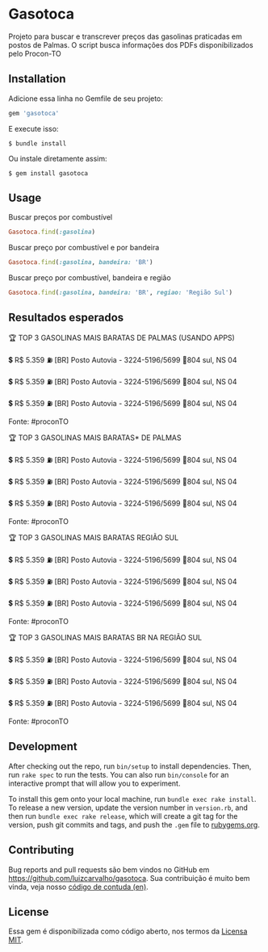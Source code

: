 # Gasotoca

Projeto para buscar e transcrever preços das gasolinas praticadas em postos de Palmas.
O script busca informações dos PDFs disponibilizados pelo Procon-TO

## Installation

Adicione essa linha no Gemfile de seu projeto:

```ruby
gem 'gasotoca'
```

E execute isso:

    $ bundle install

Ou instale diretamente assim:

    $ gem install gasotoca

## Usage

Buscar preços por combustível

```ruby
Gasotoca.find(:gasolina)
```

Buscar preço por combustível e por bandeira

```ruby
Gasotoca.find(:gasolina, bandeira: 'BR')
```

Buscar preço por combustível, bandeira e região

```ruby
Gasotoca.find(:gasolina, bandeira: 'BR', regiao: 'Região Sul')
```

## Resultados esperados


🏆 TOP 3 GASOLINAS MAIS BARATAS DE PALMAS (USANDO APPS)

💲 R$ 5.359
⛽ [BR] Posto Autovia - 3224-5196/5699
📍804 sul, NS 04

💲 R$ 5.359
⛽ [BR] Posto Autovia - 3224-5196/5699
📍804 sul, NS 04

💲 R$ 5.359
⛽ [BR] Posto Autovia - 3224-5196/5699
📍804 sul, NS 04

Fonte: #proconTO


🏆 TOP 3 GASOLINAS MAIS BARATAS* DE PALMAS

💲 R$ 5.359
⛽ [BR] Posto Autovia - 3224-5196/5699
📍804 sul, NS 04

💲 R$ 5.359
⛽ [BR] Posto Autovia - 3224-5196/5699
📍804 sul, NS 04

💲 R$ 5.359
⛽ [BR] Posto Autovia - 3224-5196/5699
📍804 sul, NS 04

Fonte: #proconTO



🏆 TOP 3 GASOLINAS MAIS BARATAS REGIÃO SUL

💲 R$ 5.359
⛽ [BR] Posto Autovia - 3224-5196/5699
📍804 sul, NS 04

💲 R$ 5.359
⛽ [BR] Posto Autovia - 3224-5196/5699
📍804 sul, NS 04

💲 R$ 5.359
⛽ [BR] Posto Autovia - 3224-5196/5699
📍804 sul, NS 04

Fonte: #proconTO




🏆 TOP 3 GASOLINAS MAIS BARATAS BR NA REGIÃO SUL

💲 R$ 5.359
⛽ [BR] Posto Autovia - 3224-5196/5699
📍804 sul, NS 04

💲 R$ 5.359
⛽ [BR] Posto Autovia - 3224-5196/5699
📍804 sul, NS 04

💲 R$ 5.359
⛽ [BR] Posto Autovia - 3224-5196/5699
📍804 sul, NS 04

Fonte: #proconTO



## Development

After checking out the repo, run `bin/setup` to install dependencies. Then, run `rake spec` to run the tests. You can also run `bin/console` for an interactive prompt that will allow you to experiment.

To install this gem onto your local machine, run `bundle exec rake install`. To release a new version, update the version number in `version.rb`, and then run `bundle exec rake release`, which will create a git tag for the version, push git commits and tags, and push the `.gem` file to [rubygems.org](https://rubygems.org).

## Contributing

Bug reports and pull requests são bem vindos no GitHub em https://github.com/luizcarvalho/gasotoca. Sua contribuição é  muito bem vinda, veja nosso [código de contuda (en)](https://github.com/luizcarvalho/gasotoca/blob/master/CODE_OF_CONDUCT.md).


## License

Essa gem é disponibilizada como código aberto, nos termos da [Licensa MIT](https://opensource.org/licenses/MIT).

